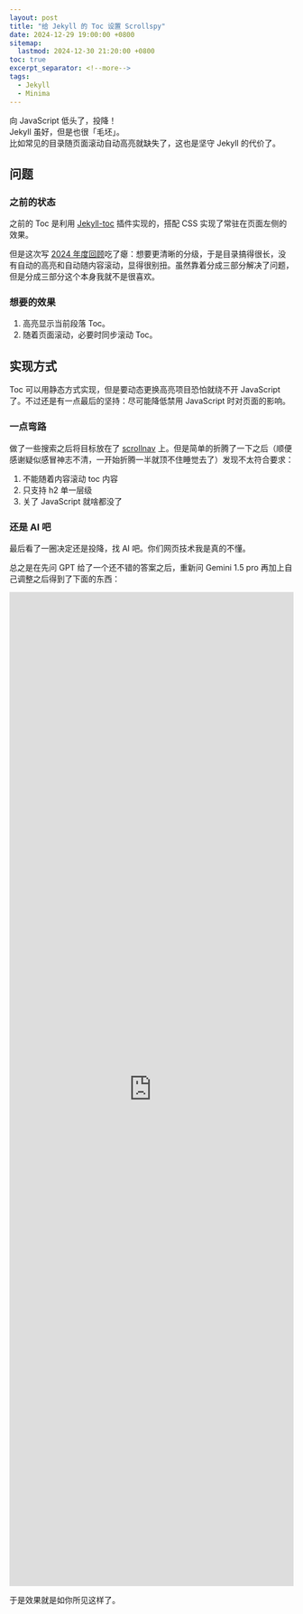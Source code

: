 ```yaml
---
layout: post
title: "给 Jekyll 的 Toc 设置 Scrollspy"
date: 2024-12-29 19:00:00 +0800
sitemap:
  lastmod: 2024-12-30 21:20:00 +0800
toc: true 
excerpt_separator: <!--more-->
tags:
  - Jekyll
  - Minima
---
```


向 JavaScript 低头了，投降！  
Jekyll 虽好，但是也很「毛坯」。  
比如常见的目录随页面滚动自动高亮就缺失了，这也是坚守 Jekyll 的代价了。

<!--more-->

## 问题
### 之前的状态

之前的 Toc 是利用 [Jekyll-toc](https://github.com/toshimaru/jekyll-toc) 插件实现的，搭配 CSS 实现了常驻在页面左侧的效果。  

但是这次写 [2024 年度回顾](2024-12-31-2024-Maary-Review-Part1.md)吃了瘪：想要更清晰的分级，于是目录搞得很长，没有自动的高亮和自动随内容滚动，显得很别扭。虽然靠着分成三部分解决了问题，但是分成三部分这个本身我就不是很喜欢。  

### 想要的效果

1. 高亮显示当前段落 Toc。
2. 随着页面滚动，必要时同步滚动 Toc。

## 实现方式

Toc 可以用静态方式实现，但是要动态更换高亮项目恐怕就绕不开 JavaScript 了。不过还是有一点最后的坚持：尽可能降低禁用 JavaScript 时对页面的影响。

### 一点弯路

做了一些搜索之后将目标放在了 [scrollnav](https://github.com/jimmynotjim/scrollnav) 上。但是简单的折腾了一下之后（顺便感谢疑似感冒神志不清，一开始折腾一半就顶不住睡觉去了）发现不太符合要求：

1. 不能随着内容滚动 toc 内容
2. 只支持 h2 单一层级
3. 关了 JavaScript 就啥都没了

### 还是 AI 吧

最后看了一圈决定还是投降，找 AI 吧。你们网页技术我是真的不懂。  

总之是在先问 GPT 给了一个还不错的答案之后，重新问 Gemini 1.5 pro 再加上自己调整之后得到了下面的东西：

<iframe frameborder="0" scrolling="no" style="width:100%; height:1759px;" allow="clipboard-write" src="https://emgithub.maary.top/iframe.html?target=https%3A%2F%2Fgithub.com%2FSteve-Mr%2Fminima%2Fblob%2F7899472bce919249117c9d255066e7e2f0b1dfd6%2F_layouts%2Fpost.html%23L69-L148&style=default&type=code&showBorder=on&showLineNumbers=on&showFileMeta=on&showFullPath=on&showCopy=on"></iframe>

于是效果就是如你所见这样了。  
